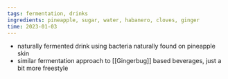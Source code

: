 ```yaml
---
tags: fermentation, drinks
ingredients: pineapple, sugar, water, habanero, cloves, ginger
time: 2023-01-03
---
```

- naturally fermented drink using bacteria naturally found on pineapple skin
- similar fermentation approach to [[Gingerbug]] based beverages, just a bit more freestyle